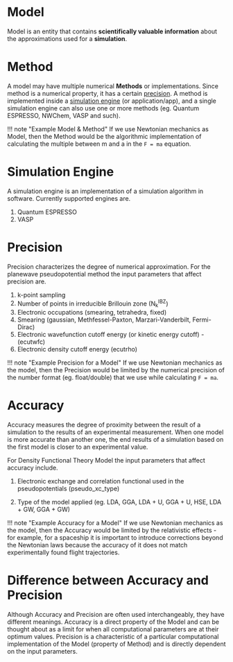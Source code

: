 <!-- TODO: recycle or remove on cleanup -->

# Model

Model is an entity that contains **scientifically valuable information** about the approximations used for a **simulation**.

# Method

A model may have multiple numerical **Methods** or implementations. Since method is a numerical property, it has a certain [precision](#precision).  A method is implemented inside a [simulation engine](#simulation-engine) (or application/app), and a single simulation engine can also use one or more methods (eg. Quantum ESPRESSO, NWChem, VASP and such).

!!! note "Example Model & Method"
    If we use Newtonian mechanics as Model, then the Method would be the algorithmic implementation of calculating the multiple between m and a in the `F = ma` equation.

# Simulation Engine

A simulation engine is an implementation of a simulation algorithm in software. Currently supported engines are.

1. Quantum ESPRESSO
2. VASP

# Precision

Precision characterizes the degree of numerical approximation. For the planewave pseudopotential method the input parameters that affect precision are.

1. k-point sampling
2. Number of points in irreducible Brillouin zone (N<sub>k</sub><sup>IBZ</sup>)
3. Electronic occupations (smearing, tetrahedra, fixed)
4. Smearing (gaussian, Methfessel-Paxton, Marzari-Vanderbilt, Fermi-Dirac)
5. Electronic wavefunction cutoff energy (or kinetic energy cutoff) - (ecutwfc)
6. Electronic density cutoff energy (ecutrho)

!!! note "Example Precision for a Model"
    If we use Newtonian mechanics as the model, then the Precision would be limited by the numerical precision of the number format (eg. float/double) that we use while calculating `F = ma`.

# Accuracy

Accuracy measures  the degree of proximity between the result of a simulation to the results of an experimental measurement. When one model is more accurate than another one, the end results of a simulation based on the first model is closer to an experimental value.

For Density Functional Theory Model the input parameters that affect accuracy include.

1. Electronic exchange and correlation functional used in the pseudopotentials (pseudo_xc_type)

2. Type of the model applied (eg. LDA, GGA, LDA + U, GGA + U, HSE, LDA + GW, GGA + GW)

!!! note "Example Accuracy for a Model"
    If we use Newtonian mechanics as the model, then the Accuracy would be limited by the relativistic effects - for example, for a spaceship it is important to introduce corrections beyond the Newtonian laws because the accuracy of it does not match experimentally found flight trajectories.

# Difference between Accuracy and Precision

Although Accuracy and Precision are often used interchangeably, they have different meanings. Accuracy is a direct property of the Model and can be thought about as a limit for when all computational parameters are at their optimum values. Precision is a characteristic of a particular computational implementation of the Model (property of Method) and is directly dependent on the input parameters.
